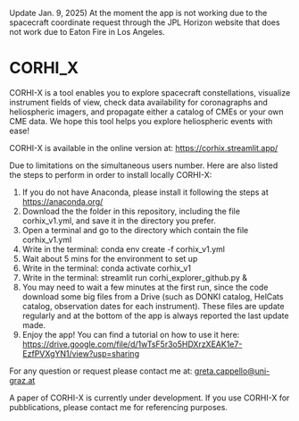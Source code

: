 Update Jan. 9, 2025) At the moment the app is not working due to the spacecraft coordinate request through the JPL Horizon website that does not work due to Eaton Fire in Los Angeles.


# CORHI_X
CORHI-X is a tool enables you to explore spacecraft constellations, visualize instrument fields of view, check data availability for coronagraphs and heliospheric imagers, and propagate either a catalog of CMEs or your own CME data. We hope this tool helps you explore heliospheric events with ease!

CORHI-X is available in the online version at: https://corhix.streamlit.app/

Due to limitations on the simultaneous users number. Here are also listed the steps to perform in order to install locally CORHI-X:

1) If you do not have Anaconda, please install it following the steps at https://anaconda.org/
2) Download the the folder in this repository, including the file corhix_v1.yml, and save it in the directory you prefer.
3) Open a terminal and go to the directory which contain the file corhix_v1.yml
4) Write in the terminal: conda env create -f corhix_v1.yml
5) Wait about 5 mins for the environment to set up
6) Write in the terminal: conda activate corhix_v1
7) Write in the terminal: streamlit run corhi_explorer_github.py &
8) You may need to wait a few minutes at the first run, since the code download some big files from a Drive (such as DONKI catalog, HelCats catalog, observation dates for each instrument). These files are update regularly and at the bottom of the app is always reported the last update made. 
9) Enjoy the app! You can find a tutorial on how to use it here: https://drive.google.com/file/d/1wTsF5r3o5HDXrzXEAK1e7-EzfPVXgYN1/view?usp=sharing



For any question or request please contact me at: greta.cappello@uni-graz.at

A paper of CORHI-X is currently under development. If you use CORHI-X for pubblications, please contact me for referencing purposes.
